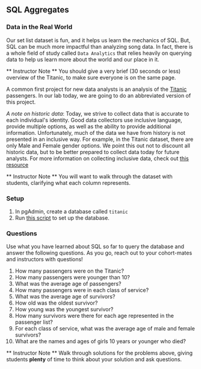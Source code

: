 ## SQL Aggregates

### Data in the Real World  
Our set list dataset is fun, and it helps us learn the mechanics of SQL.  But, SQL can be much more impactful than analyzing song data.  In fact, there is a whole field of study called `Data Analytics` that relies heavily on querying data to help us learn more about the world and our place in it.

** Instructor Note ** You should give a very brief (30 seconds or less) overview of the Titanic, to make sure everyone is on the same page.

A common first project for new data analysts is an analysis of the [Titanic](https://en.wikipedia.org/wiki/Titanic) passengers.  In our lab today, we are going to do an abbreviated version of this project.

_A note on historic data_: Today, we strive to collect data that is accurate to each individual's identity.  Good data collectors use inclusive language, provide multiple options, as well as the ability to provide additional information.  Unfortunately, much of the data we have from history is not presented in an inclusive way.  For example, in the Titanic dataset, there are only Male and Female gender options. We point this out not to discount all historic data, but to be better prepared to collect data today for future analysts. For more information on collecting inclusive data, check out [this resource](https://equity.ubc.ca/resources/gender-diversity/inclusive-forms/)

** Instructor Note ** You will want to walk through the dataset with students, clarifying what each column represents.

### Setup

1. In pgAdmin, create a database called `titanic`
2. Run [this script]() to set up the database.

### Questions

Use what you have learned about SQL so far to query the database and answer the following questions.  As you go, reach out to your cohort-mates and instructors with questions!

1. How many passengers were on the Titanic?
1. How many passengers were younger than 10?
1. What was the average age of passengers?
1. How many passengers were in each class of service?
1. What was the average age of survivors?
1. How old was the oldest survivor?
1. How young was the youngest survivor?
1. How many survivors were there for each age represented in the passenger list?
1. For each class of service, what was the average age of male and female survivors?
1. What are the names and ages of girls 10 years or younger who died?

** Instructor Note **  Walk through solutions for the problems above, giving students **plenty** of time to think about your solution and ask questions.